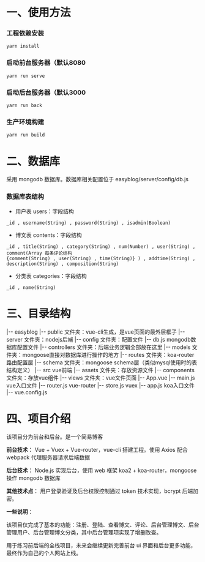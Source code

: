 # 一、使用方法

### 工程依赖安装

```
yarn install
```

### 启动前台服务器（默认8080

```
yarn run serve
```

### 启动后台服务器（默认3000

```
yarn run back
```

### 生产环境构建

```
yarn run build
```

# 二、数据库

采用 mongodb 数据库。数据库相关配置位于 easyblog/server/config/db.js

### 数据库表结构

- 用户表 users：字段结构 
```
_id , username(String) , password(String) , isadmin(Boolean)
```
- 博文表 contents：字段结构 
```
_id , title(String) , category(String) , num(Number) , user(String) , comment(Array 每条评论结构
{comment(String) , user(String) , time(String)} ) , addtime(String) , description(String) , composition(String)
```
- 分类表 categories：字段结构 
```
_id , name(String)
```

# 三、目录结构
|-- easyblog
  |-- public 文件夹：vue-cli生成，是vue页面的最外层框子
  |-- server 文件夹：nodejs后端
    |-- config 文件夹：配置文件
      |-- db.js mongodb数据库配置文件
    |-- controllers 文件夹：后端业务逻辑全部放在这里
    |-- models 文件夹：mongoose直接对数据库进行操作的地方
    |-- routes 文件夹：koa-router路由配置层
    |-- schema 文件夹：mongoose schema层（类似mysql使用时的表结构定义）
  |-- src vue前端
    |-- assets 文件夹：存放资源文件
    |-- components 文件夹：存放vue组件
    |-- views 文件夹：vue文件页面
    |-- App.vue 
    |-- main.js vue入口文件
    |-- router.js vue-router
    |-- store.js vuex
  |-- app.js koa入口文件
  |-- vue.config.js

# 四、项目介绍

该项目分为前台和后台。是一个简易博客

**前台技术**： Vue + Vuex + Vue-router，vue-cli 搭建工程。使用 Axios 配合 webpack 代理服务器请求后端数据

**后台技术**： Node.js 实现后台，使用 web 框架 koa2 + koa-router，mongoose 操作 mongodb 数据库

**其他技术点**： 用户登录验证及后台权限控制通过 token 技术实现，bcrypt 后端加密。

**一些说明**：

该项目仅完成了基本的功能：注册、登陆、查看博文、评论、后台管理博文、后台管理用户、后台管理博文分类，其中后台管理项实现了增删改查。

用于练习前后端的全栈项目，未来会继续更新完善前台 ui 界面和后台更多功能，最终作为自己的个人网站上线。
